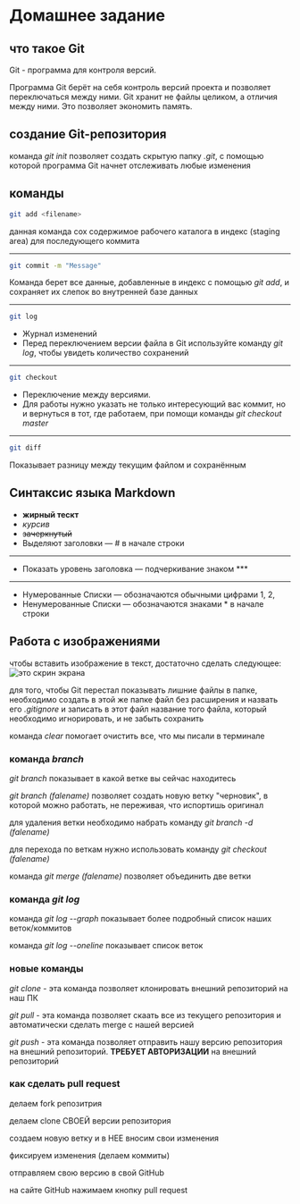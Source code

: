 # Домашнее задание

## что такое Git

Git - программа для контроля версий.

Программа Git берёт на себя контроль версий проекта и позволяет переключаться между ними. 
Git хранит не файлы целиком, а отличия между ними. Это позволяет экономить память.

## создание Git-репозитория
команда *git init* позволяет создать скрытую папку *.git*, с помощью которой программа Git начнет отслеживать любые изменения

## команды
```sh
git add <filename>
```
данная команда сох содержимое рабочего каталога в индекс (staging area) для последующего коммита
***
```sh
git commit -m "Message"
```
Команда берет все данные, добавленные в индекс с помощью *git add*, и сохраняет их слепок во внутренней базе данных 
***
```sh
git log
```
* Журнал изменений
* Перед переключением версии файла в Git 
используйте команду *git log*, чтобы увидеть количество сохранений
***
```sh
git checkout
```
* Переключение между версиями.
* Для работы нужно указать не только 
интересующий вас коммит, но и вернуться 
в тот, где работаем, при помощи команды 
*git checkout master*
***
```sh
git diff
```
Показывает разницу между текущим файлом 
и сохранённым

## Синтаксис языка Markdown

* **жирный тескт**
* *курсив*
* ~~зачеркнутый~~
* Выделяют заголовки — # в начале строки
***
* Показать уровень заголовка — 
подчеркивание знаком ***
***
* Нумерованные Списки — обозначаются 
обычными цифрами 1, 2, 
* Ненумерованные Списки — обозначаются знаками * в начале строки

## Работа с изображениями

чтобы вставить изображение в текст, достаточно сделать следующее:
![это скрин экрана](2024-02-26_02-59-16.png)

для того, чтобы Git перестал показывать лишние файлы в папке, необходимо создать в этой же папке файл без расширения и назвать его *.gitignore* и записать в этот файл название того файла, который необходимо игнорировать, и не забыть сохранить

команда *clear* помогает очистить все, что мы писали в терминале

### команда *branch* 

*git branch* показывает в какой ветке вы сейчас находитесь

*git branch (falename)* позволяет создать новую ветку "черновик", в которой можно работать, не переживая, что испортишь оригинал

для удаления ветки необходимо набрать команду *git branch -d (falename)*

для перехода по веткам нужно использовать команду *git checkout (falename)*

команда *git merge (falename)* позволяет объединить две ветки

### команда *git log*

команда *git log --graph* показывает более подробный список наших веток/коммитов

команда *git log --oneline* показывает список веток

### новые команды

*git clone* - эта команда позволяет клонировать внешний репозиторий на наш ПК

*git pull* - эта команда позволяет скаать все из текущего репозитория и автоматически сделать merge с нашей версией

*git push* - эта команда позволяет отправить нашу версию репозитория на внешний репозиторий. **ТРЕБУЕТ АВТОРИЗАЦИИ** на внешний репозиторий

### как сделать pull request

делаем fork репозитрия

делаем clone СВОЕЙ версии репозитория

создаем новую ветку и в НЕЕ вносим свои изменения

фиксируем изменения (делаем коммиты)

отправляем свою версию в свой GitHub

на сайте GitHub нажимаем кнопку pull request